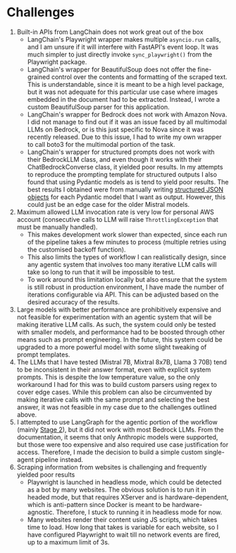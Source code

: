# Challenges
1. Built-in APIs from LangChain does not work great out of the box
    - LangChain's Playwright wrapper makes multiple `asyncio.run` calls, and I am unsure if it will interfere with FastAPI's event loop. It was much simpler to just directly invoke `sync_playwright()` from the Playwright package.
    - LangChain's wrapper for BeautifulSoup does not offer the fine-grained control over the contents and formatting of the scraped text. This is understandable, since it is meant to be a high level package, but it was not adequate for this particular use case where images embedded in the document had to be extracted. Instead, I wrote a custom BeautifulSoup parser for this application. 
    - LangChain's wrapper for Bedrock does not work with Amazon Nova. I did not manage to find out if it was an issue faced by all multimodal LLMs on Bedrock, or is this just specific to Nova since it was recently released. Due to this issue, I had to write my own wrapper to call boto3 for the multimodal portion of the task.
    - LangChain's wrapper for structured prompts does not work with their BedrockLLM class, and even though it works with their ChatBedrockConverse class, it yielded poor results. In my attempts to reproduce the prompting template for structured outputs I also found that using Pydantic models as is tend to yield poor results. The best results I obtained were from manually writing [structured JSON objects](/backend/app/types/model_json_schema.py) for each Pydantic model that I want as output. However, this could just be an edge case for the older Mistral models. 
2. Maximum allowed LLM invocation rate is very low for personal AWS account (consecutive calls to LLM will raise `ThrottlingException` that must be manually handled). 
    - This makes development work slower than expected, since each run of the pipeline takes a few minutes to process (multiple retries using the customised backoff function).
    - This also limits the types of workflow I can realistically design, since any agentic system that involves too many iterative LLM calls will take so long to run that it will be impossible to test. 
    - To work around this limitation locally but also ensure that the system is still robust in production environment, I have made the number of iterations configurable via API. This can be adjusted based on the desired accuracy of the results. 
3. Large models with better performance are prohibitively expensive and not feasible for experimentation with an agentic system that will be making iterative LLM calls. As such, the system could only be tested with smaller models, and performance had to be boosted through other means such as prompt engineering. In the future, this system could be upgraded to a more powerful model with some slight tweaking of prompt templates.
4. The LLMs that I have tested (Mistral 7B, Mixtral 8x7B, Llama 3 70B) tend to be inconsistent in their answer format, even with explicit system prompts. This is despite the low temperature value, so the only workaround I had for this was to build custom parsers using regex to cover edge cases. While this problem can also be circumvented by making iterative calls with the same prompt and selecting the best answer, it was not feasible in my case due to the challenges outlined above.
5. I attempted to use LangGraph for the agentic portion of the workflow (mainly [Stage 2](/README.md#2-retrieving-relevant-details-of-each-candidate-location)), but it did not work with most Bedrock LLMs. From the documentation, it seems that only Anthropic models were supported, but those were too expensive and also required use case justification for access. Therefore, I made the decision to build a simple custom single-agent pipeline instead.
6. Scraping information from websites is challenging and frequently yielded poor results
    - Playwright is launched in headless mode, which could be detected as a bot by many websites. The obvious solution is to run it in headed mode, but that requires XServer and is hardware-dependent, which is anti-pattern since Docker is meant to be hardware-agnostic. Therefore, I stuck to running it in headless mode for now.
    - Many websites render their content using JS scripts, which takes time to load. How long that takes is variable for each website, so I have configured Playwright to wait till no network events are fired, up to a maximum limit of 3s.